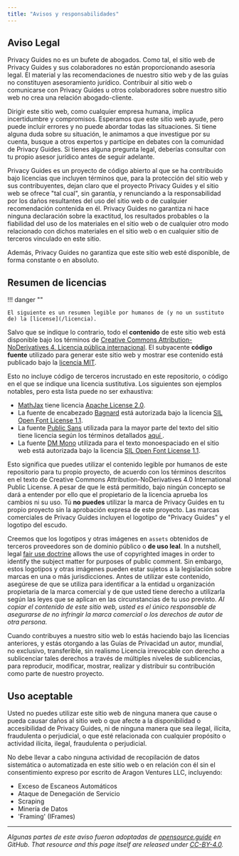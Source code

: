 ```yaml
---
title: "Avisos y responsabilidades"
---
```


## Aviso Legal

Privacy Guides no es un bufete de abogados. Como tal, el sitio web de Privacy Guides y sus colaboradores no están proporcionando asesoría legal. El material y las recomendaciones de nuestro sitio web y de las guías no constituyen asesoramiento jurídico. Contribuir al sitio web o comunicarse con Privacy Guides u otros colaboradores sobre nuestro sitio web no crea una relación abogado-cliente.

Dirigir este sitio web, como cualquier empresa humana, implica incertidumbre y compromisos. Esperamos que este sitio web ayude, pero puede incluir errores y no puede abordar todas las situaciones. Si tiene alguna duda sobre su situación, le animamos a que investigue por su cuenta, busque a otros expertos y participe en debates con la comunidad de Privacy Guides. Si tienes alguna pregunta legal, deberías consultar con tu propio asesor jurídico antes de seguir adelante.

Privacy Guides es un proyecto de código abierto al que se ha contribuido bajo licencias que incluyen términos que, para la protección del sitio web y sus contribuyentes, dejan claro que el proyecto Privacy Guides y el sitio web se ofrece "tal cual", sin garantía, y renunciando a la responsabilidad por los daños resultantes del uso del sitio web o de cualquier recomendación contenida en él. Privacy Guides no garantiza ni hace ninguna declaración sobre la exactitud, los resultados probables o la fiabilidad del uso de los materiales en el sitio web o de cualquier otro modo relacionado con dichos materiales en el sitio web o en cualquier sitio de terceros vinculado en este sitio.

Además, Privacy Guides no garantiza que este sitio web esté disponible, de forma constante o en absoluto.

## Resumen de licencias

!!! danger ""

    El siguiente es un resumen legible por humanos de (y no un sustituto de) la [license](/licencia).

Salvo que se indique lo contrario, todo el **contenido** de este sitio web está disponible bajo los términos de [Creative Commons Attribution-NoDerivatives 4. Licencia pública internacional](https://github.com/privacyguides/privacyguides.org/blob/main/LICENSE). El subyacente **código fuente** utilizado para generar este sitio web y mostrar ese contenido está publicado bajo la [licencia MIT](https://github.com/privacyguides/privacyguides.org/tree/main/LICENSE-CODE).

Esto no incluye código de terceros incrustado en este repositorio, o código en el que se indique una licencia sustitutiva. Los siguientes son ejemplos notables, pero esta lista puede no ser exhaustiva:

* [MathJax](https://github.com/privacyguides/privacyguides.org/blob/main/theme/assets/javascripts/mathjax.js) tiene licencia [Apache License 2.0](https://github.com/privacyguides/privacyguides.org/blob/main/docs/assets/javascripts/LICENSE.mathjax.txt).
* La fuente de encabezado [Bagnard](https://github.com/privacyguides/brand/tree/main/WOFF/bagnard) está autorizada bajo la licencia [SIL Open Font License 1.1](https://github.com/privacyguides/brand/blob/main/WOFF/bagnard/LICENSE.txt).
* La fuente [Public Sans](https://github.com/privacyguides/brand/tree/main/WOFF/public_sans) utilizada para la mayor parte del texto del sitio tiene licencia según los términos detallados [aquí ](https://github.com/privacyguides/brand/blob/main/WOFF/public_sans/LICENSE.txt).
* La fuente [DM Mono](https://github.com/privacyguides/brand/tree/main/WOFF/dm_mono) utilizada para el texto monoespaciado en el sitio web está autorizada bajo la licencia [SIL Open Font License 1.1](https://github.com/privacyguides/brand/blob/main/WOFF/dm_mono/LICENSE.txt).

Esto significa que puedes utilizar el contenido legible por humanos de este repositorio para tu propio proyecto, de acuerdo con los términos descritos en el texto de Creative Commons Attribution-NoDerivatives 4.0 International Public License. A pesar de que le está permitido, bajo ningún concepto se dará a entender por ello que el propietario de la licencia aprueba los cambios ni su uso. Tú **no puedes** utilizar la marca de Privacy Guides en tu propio proyecto sin la aprobación expresa de este proyecto. Las marcas comerciales de Privacy Guides incluyen el logotipo de "Privacy Guides" y el logotipo del escudo.

Creemos que los logotipos y otras imágenes en `assets` obtenidos de terceros proveedores son de dominio público o **de uso leal**. In a nutshell, legal [fair use doctrine](https://copyright.gov/fair-use/more-info.html) allows the use of copyrighted images in order to identify the subject matter for purposes of public comment. Sin embargo, estos logotipos y otras imágenes pueden estar sujetos a la legislación sobre marcas en una o más jurisdicciones. Antes de utilizar este contenido, asegúrese de que se utiliza para identificar a la entidad u organización propietaria de la marca comercial y de que usted tiene derecho a utilizarla según las leyes que se aplican en las circunstancias de tu uso previsto. *Al copiar el contenido de este sitio web, usted es el único responsable de asegurarse de no infringir la marca comercial o los derechos de autor de otra persona.*

Cuando contribuyes a nuestro sitio web lo estás haciendo bajo las licencias anteriores, y estás otorgando a las Guías de Privacidad un autor, mundial, no exclusivo, transferible, sin realismo Licencia irrevocable con derecho a sublicenciar tales derechos a través de múltiples niveles de sublicencias, para reproducir, modificar, mostrar, realizar y distribuir su contribución como parte de nuestro proyecto.

## Uso aceptable

Usted no puedes utilizar este sitio web de ninguna manera que cause o pueda causar daños al sitio web o que afecte a la disponibilidad o accesibilidad de Privacy Guides, ni de ninguna manera que sea ilegal, ilícita, fraudulenta o perjudicial, o que esté relacionada con cualquier propósito o actividad ilícita, ilegal, fraudulenta o perjudicial.

No debe llevar a cabo ninguna actividad de recopilación de datos sistemática o automatizada en este sitio web o en relación con él sin el consentimiento expreso por escrito de Aragon Ventures LLC, incluyendo:

* Exceso de Escaneos Automáticos
* Ataque de Denegación de Servicio
* Scraping
* Minería de Datos
* 'Framing' (IFrames)

---

*Algunas partes de este aviso fueron adoptadas de [opensource.guide](https://github.com/github/opensource.guide/blob/master/notices.md) en GitHub. That resource and this page itself are released under [CC-BY-4.0](https://creativecommons.org/licenses/by-sa/4.0).*
